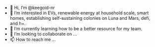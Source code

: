 - 👋 Hi, I’m @keegoid-nr
- 👀 I’m interested in EVs, renewable energy at household scale, smart homes, establishing self-sustaining colonies on Luna and Mars, defi, and h+.
- 🌱 I’m currently learning how to be a better resource for my team.
- 💞️ I’m looking to collaborate on ...
- 📫 How to reach me ...

<!---
keegoid-nr/keegoid-nr is a ✨ special ✨ repository because its `README.md` (this file) appears on your GitHub profile.
You can click the Preview link to take a look at your changes.
--->
